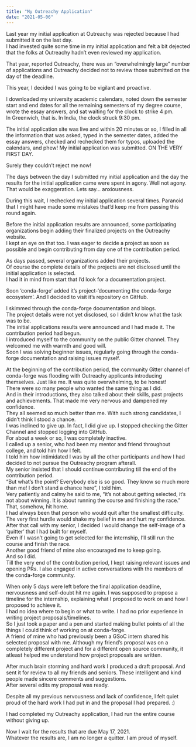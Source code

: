 ```yaml
---
title: "My Outreachy Application"
date: "2021-05-06"
---
```


Last year my initial application at Outreachy was rejected because I had submitted it on the last day.  
I had invested quite some time in my initial application and felt a bit dejected that the folks at Outreachy hadn’t even reviewed my application.

That year, reported Outreachy, there was an “overwhelmingly large” number of applications and Outreachy decided not to review those submitted on the day of the deadline.

This year, I decided I was going to be vigilant and proactive.

I downloaded my university academic calendars, noted down the semester start and end dates for all the remaining semesters of my degree course, wrote the essay answers, and sat waiting for the clock to strike 4 pm.  
In Greenwich, that is. In India, the clock struck 9:30 pm.  

The initial application site was live and within 20 minutes or so, I filled in all the information that was asked, typed in the semester dates, added the essay answers, checked and rechecked them for typos, uploaded the calendars, and phew! My initial application was submitted. ON THE VERY FIRST DAY.  

Surely they couldn’t reject me now!  

The days between the day I submitted my initial application and the day the results for the initial application came were spent in agony.
Well not agony. That would be exaggeration. Lets say… anxiousness.

During this wait, I rechecked my initial application several times. Paranoid that I might have made some mistakes that’d keep me from passing this round again.

Before the initial application results are announced, some participating organizations begin adding their finalized projects on the Outreachy website.  
I kept an eye on that too. I was eager to decide a project as soon as possible and begin contributing from day one of the contribution period.

As days passed, several organizations added their projects.  
Of course the complete details of the projects are not disclosed until the initial application is selected.  
I had it in mind from start that I’d look for a documentation project.  

Soon ‘conda-forge’ added it’s project-‘documenting the conda-forge ecosystem’. And I decided to visit it’s repository on GitHub.

I skimmed through the conda-forge documentation and blogs.  
The project details were not yet disclosed, so I didn’t know what the task was to be.  
The initial applications results were announced and I had made it. The contribution period had begun.  
I introduced myself to the community on the public Gitter channel. They welcomed me with warmth and good will.  
Soon I was solving beginner issues, regularly going through the conda-forge documentation and raising issues myself.  

At the beginning of the contribution period, the community Gitter channel of conda-forge was flooding with Outreachy applicants introducing themselves. Just like me. It was quite overwhelming, to be honest!  
There were so many people who wanted the same thing as I did.  
And in their introductions, they also talked about their skills, past projects and achievements. That made me very nervous and dampened my confidence.  
They all seemed so much better than me. With such strong candidates, I didn’t think I stood a chance.  
I was inclined to give up. In fact, I did give up. I stopped checking the Gitter Channel and stopped logging into GitHub.  
For about a week or so, I was completely inactive.  
I called up a senior, who had been my mentor and friend throughout college, and told him how I felt.  
I told him how intimidated I was by all the other participants and how I had decided to not pursue the Outreachy program afterall.  
My senior insisted that I should continue contributing till the end of the contribution period.  
“But what’s the point? Everybody else is so good. They know so much more than me! I don’t stand a chance here”, I told him.  
Very patiently and calmy he said to me, “it’s not about getting selected, it’s not about winning. It is about running the course and finishing the race.”  
That, somehow, hit home.  
I had always been that person who would quit after the smallest difficulty.  
The very first hurdle would shake my belief in me and hurt my confidence.  
After that call with my senior, I decided I would change the self-image of a ‘quitter’ that I had built for myself.  
Even if I wasn’t going to get selected for the internship, I’ll still run the course and finish the race.  
Another good friend of mine also encouraged me to keep going.  
And so I did.  
Till the very end of the contribution period, I kept raising relevant issues and opening PRs. I also engaged in active conversations with the members of the conda-forge community.

When only 5 days were left before the final application deadline, nervousness and self-doubt hit me again. I was supposed to propose a timeline for the internship, explaining what I proposed to work on and how I proposed to achieve it.  
I had no idea where to begin or what to write. I had no prior experience in writing project proposals/timelines.  
So I just took a paper and a pen and started making bullet points of all the things I could think of working on at conda-forge.  
A friend of mine who had previously been a GSoC intern shared his selected proposal with me. Although my friend’s proposal was on a completely different project and for a different open source community, it atleast helped me understand how project proposals are written.

After much brain storming and hard work I produced a draft proposal. And sent it for review to all my friends and seniors. These intelligent and kind people made sincere comments and suggestions.  
After several edits my proposal was ready.

Despite all my previous nervousness and lack of confidence, I felt quiet proud of the hard work I had put in and the proposal I had prepared. :)

I had completed my Outreachy application, I had run the entire course without giving up.

Now I wait for the results that are due May 17, 2021.  
Whatever the results are, I am no longer a quitter. I am proud of myself.